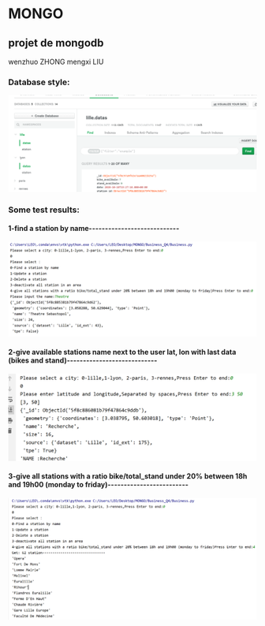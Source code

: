 # MONGO

## projet de mongodb

wenzhuo ZHONG   mengxi LIU

### Database style: 
![Image text](https://github.com/ZHONGWENZHUO/MONGO/blob/master/Image/data.png)

### **Some test results:**
#### 1-find a station by name----------------------------

![Image text](https://github.com/ZHONGWENZHUO/MONGO/blob/master/Image/find_station.png)
#### 2-give available stations name next to the user lat, lon with last data (bikes and stand)----------------------------

![Image text](https://github.com/ZHONGWENZHUO/MONGO/blob/master/Image/available.png)


#### 3-give all stations with a ratio bike/total_stand under 20% between 18h and 19h00 (monday to friday)-------------------------

![Image text](https://github.com/ZHONGWENZHUO/MONGO/blob/master/Image/ratio.png)

